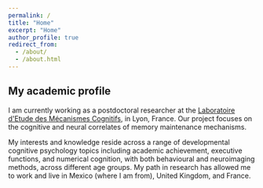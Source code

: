 ```yaml
---
permalink: /
title: "Home"
excerpt: "Home"
author_profile: true
redirect_from: 
  - /about/
  - /about.html
---
```

## My academic profile

I am currently working as a postdoctoral researcher at the
[Laboratoire d'Etude des Mécanismes Cognitifs](https://emc.univ-lyon2.fr/), in Lyon, France. Our project focuses on the cognitive and neural correlates of memory maintenance mechanisms.

My interests and knowledge reside across a range of developmental cognitive psychology topics including academic achievement, executive functions, and numerical cognition, with both behavioural and neuroimaging methods, across different age groups. My path in research has allowed me to work and live in Mexico (where I am from), United Kingdom, and France. 
